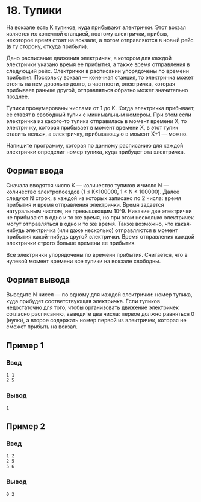 # 18. Тупики

На вокзале есть K тупиков, куда прибывают электрички. Этот вокзал является их конечной станцией, поэтому электрички,
прибыв, некоторое время стоят на вокзале, а потом отправляются в новый рейс (в ту сторону, откуда прибыли).

Дано расписание движения электричек, в котором для каждой электрички указано время ее прибытия, а также время
отправления в следующий рейс. Электрички в расписании упорядочены по времени прибытия. Поскольку вокзал — конечная
станция, то электричка может стоять на нем довольно долго, в частности, электричка, которая прибывает раньше другой,
отправляться обратно может значительно позднее.

Тупики пронумерованы числами от 1 до K. Когда электричка прибывает, ее ставят в свободный тупик с минимальным номером.
При этом если электричка из какого-то тупика отправилась в момент времени X, то электричку, которая прибывает в момент
времени X, в этот тупик ставить нельзя, а электричку, прибывающую в момент X+1 — можно.

Напишите программу, которая по данному расписанию для каждой электрички определит номер тупика, куда прибудет эта
электричка.

## Формат ввода

Сначала вводятся число K — количество тупиков и число N — количество электропоездов (1 ≤ K≤100000, 1 ≤ N ≤ 100000).
Далее следуют N строк, в каждой из которых записано по 2 числа: время прибытия и время отправления электрички. Время
задается натуральным числом, не превышающим 10^9. Никакие две электрички не прибывают в одно и то же время, но при этом
несколько электричек могут отправляться в одно и то же время. Также возможно, что какая-нибудь электричка (или даже
несколько) отправляются в момент прибытия какой-нибудь другой электрички. Время отправления каждой электрички строго
больше времени ее прибытия.

Все электрички упорядочены по времени прибытия. Считается, что в нулевой момент времени все тупики на вокзале свободны.

## Формат вывода

Выведите N чисел — по одному для каждой электрички: номер тупика, куда прибудет соответствующая электричка. Если тупиков
недостаточно для того, чтобы организовать движение электричек согласно расписанию, выведите два числа: первое должно
равняться 0 (нулю), а второе содержать номер первой из электричек, которая не сможет прибыть на вокзал.

## Пример 1

### Ввод

    1 1
    2 5

### Вывод

    1

## Пример 2

### Ввод

    1 2
    2 5
    5 6

### Вывод

    0 2

